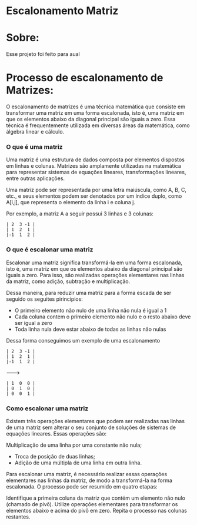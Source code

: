 # Escalonamento Matriz

# Sobre:
Esse projeto foi feito para aual 

# Processo de escalonamento de Matrizes:
O escalonamento de matrizes é uma técnica matemática que consiste em transformar uma matriz em uma forma escalonada, isto é, uma matriz em que os elementos abaixo da diagonal principal são iguais a zero. Essa técnica é frequentemente utilizada em diversas áreas da matemática, como álgebra linear e cálculo.

### O que é uma matriz
Uma matriz é uma estrutura de dados composta por elementos dispostos em linhas e colunas. Matrizes são amplamente utilizadas na matemática para representar sistemas de equações lineares, transformações lineares, entre outras aplicações.

Uma matriz pode ser representada por uma letra maiúscula, como A, B, C, etc., e seus elementos podem ser denotados por um índice duplo, como A[i,j], que representa o elemento da linha i e coluna j.

Por exemplo, a matriz A a seguir possui 3 linhas e 3 colunas:
```
| 2  3 -1 |
| 1  2  1 |
|-1  1  2 |
```

### O que é escalonar uma matriz
Escalonar uma matriz significa transformá-la em uma forma escalonada, isto é, uma matriz em que os elementos abaixo da diagonal principal são iguais a zero. Para isso, são realizadas operações elementares nas linhas da matriz, como adição, subtração e multiplicação.

Dessa maneira, para reduzir uma matriz para a forma escada de ser seguido os seguites pirincipios:
- O primeiro elemento não nulo de uma linha não nula é igual a 1
- Cada coluna contem o primeiro elemento não nulo e o resto abaixo deve ser igual a zero
- Toda linha nula deve estar abaixo de todas as linhas não nulas

Dessa forma conseguimos um exemplo de uma escalonamento 
```
| 2  3 -1 |
| 1  2  1 |
|-1  1  2 |
```
--->
```
| 1  0  0 |
| 0  1  0 |
| 0  0  1 |
```
### Como escalonar uma matriz
Existem três operações elementares que podem ser realizadas nas linhas de uma matriz sem alterar o seu conjunto de soluções de sistemas de equações lineares. Essas operações são:

Multiplicação de uma linha por uma constante não nula;
- Troca de posição de duas linhas;
- Adição de uma múltipla de uma linha em outra linha.

Para escalonar uma matriz, é necessário realizar essas operações elementares nas linhas da matriz, de modo a transformá-la na forma escalonada. O processo pode ser resumido em quatro etapas:

Identifique a primeira coluna da matriz que contém um elemento não nulo (chamado de pivô).
Utilize operações elementares para transformar os elementos abaixo e acima do pivô em zero.
Repita o processo nas colunas restantes.
